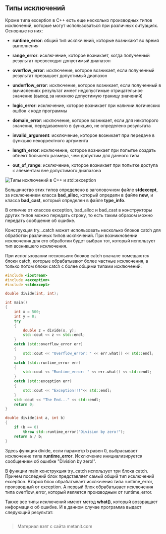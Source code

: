 ## Типы исключений

Кроме типа exception в C++ есть еще несколько производных типов исключений, которые могут использоваться при различных ситуациях. Основные из них:

- **runtime_error**: общий тип исключений, которые возникают во время выполнения

- **range_error**: исключение, которое возникает, когда полученный результат превосходит допустимый диапазон

- **overflow_error**: исключение, которое возникает, если полученный результат превышает допустимый диапазон

- **underflow_error**: исключение, которое возникает, если полученный в вычислениях результат имеет недопустимые отрицательное значение (выход за нижнюю допустимую границу значений)

- **logic_error**: исключение, которое возникает при наличии логических ошбок к коде программы

- **domain_error**: исключение, которое возникает, если для некоторого значения, передаваемого в функцию, не определено результата

- **invalid_argument**: исключение, которое возникает при передаче в функцию некорректного аргумента

- **length_error**: исключение, которое возникает при попытке создать объект большего размера, чем допустим для данного типа

- **out_of_range**: исключение, которое возникает при попытке доступа к элементам вне допустимого диапазона

![Типы исключений в C++ и std::exception](https://metanit.com/cpp/tutorial/pics/6.1.png)

Большинство этих типов определено в заголовочном файле **stdexcept**, за исключением класса **bad_alloc**, который определн в файле **new**, и класса **bad_cast**, который определен в файле **type_info**.

В отличие от классов exception, bad_alloc и bad_cast в конструкторы других типов можно передать строку, то есть таким образом можно передать сообщение об ошибке.

Конструкция try...catch может использовать несколько блоков catch для обработки различных типов исключений. При возникновении исключения для его обработки будет выбран тот, который использует тип возникшего исключения.

При использовании нескольких блоков catch вначале помещаются блоки catch, которые обрабатывают более частные исключения, а только потом блоки catch с более общими типами исключений:

```cpp
#include <iostream>
#include <exception>
#include <stdexcept>

double divide(int, int);

int main()
{
    int x = 500;
    int y = 0;
    try
    {
        double z = divide(x, y);
        std::cout << z << std::endl;
    }
    catch (std::overflow_error err)
    {
        std::cout << "Overflow_error: " << err.what() << std::endl;
    }
    catch (std::runtime_error err)
    {
        std::cout << "Runtime_error: " << err.what() << std::endl;
    }
    catch (std::exception err)
    {
        std::cout << "Exception!!!"<< std::endl;
    }
    std::cout << "The End..." << std::endl;
    return 0;
}

double divide(int a, int b)
{
    if (b == 0)
        throw std::runtime_error("Division by zero!");
    return a / b;
}
```

Здесь функция divide, если параметр b равен 0, выбрасывает исключение типа **runtime_error**. Исключение инициализируется сообщением об ошибке "Division by zero!".

В функции main конструкция try..catch использует три блока catch. Причем последний блок представляет самый общий тип исключений exception. Второй блок обрабатывает исключения типа runtime_error, производный от exception. А первый блок обрабатывает исключения типа overflow_error, который является производным от runtime_error.

Также все типы исключений имеют метод **what()**, который возвращает информацию об ошибке. И в данном случае программа выдаст следующий результат:

```

```


> Материал взят с сайта metanit.com